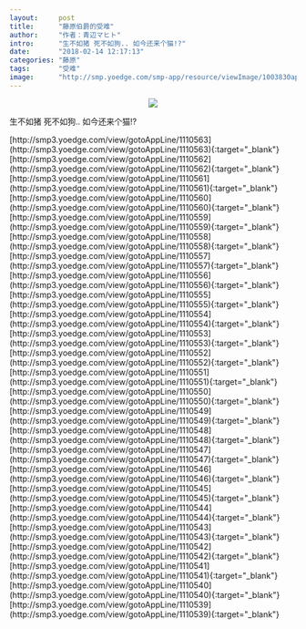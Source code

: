 ```yaml
---
layout:     post
title:      "藤原伯爵的受难"
author:     "作者：青辺マヒト"
intro:      "生不如猪 死不如狗.. 如今还来个猫!?"
date:       "2018-02-14 12:17:13"
categories: "藤原"
tags:       "受难"
image:      "http://smp.yoedge.com/smp-app/resource/viewImage/1003830appline.png"
---
```

<div style="text-align: center">
<p><img src="http://smp.yoedge.com/smp-app/resource/viewImage/1003830appline.png"/></p>
</div>
<p class="post-meta">
<span>生不如猪 死不如狗.. 如今还来个猫!?</span>
</p>
[http://smp3.yoedge.com/view/gotoAppLine/1110563](http://smp3.yoedge.com/view/gotoAppLine/1110563){:target="_blank"}
[http://smp3.yoedge.com/view/gotoAppLine/1110562](http://smp3.yoedge.com/view/gotoAppLine/1110562){:target="_blank"}
[http://smp3.yoedge.com/view/gotoAppLine/1110561](http://smp3.yoedge.com/view/gotoAppLine/1110561){:target="_blank"}
[http://smp3.yoedge.com/view/gotoAppLine/1110560](http://smp3.yoedge.com/view/gotoAppLine/1110560){:target="_blank"}
[http://smp3.yoedge.com/view/gotoAppLine/1110559](http://smp3.yoedge.com/view/gotoAppLine/1110559){:target="_blank"}
[http://smp3.yoedge.com/view/gotoAppLine/1110558](http://smp3.yoedge.com/view/gotoAppLine/1110558){:target="_blank"}
[http://smp3.yoedge.com/view/gotoAppLine/1110557](http://smp3.yoedge.com/view/gotoAppLine/1110557){:target="_blank"}
[http://smp3.yoedge.com/view/gotoAppLine/1110556](http://smp3.yoedge.com/view/gotoAppLine/1110556){:target="_blank"}
[http://smp3.yoedge.com/view/gotoAppLine/1110555](http://smp3.yoedge.com/view/gotoAppLine/1110555){:target="_blank"}
[http://smp3.yoedge.com/view/gotoAppLine/1110554](http://smp3.yoedge.com/view/gotoAppLine/1110554){:target="_blank"}
[http://smp3.yoedge.com/view/gotoAppLine/1110553](http://smp3.yoedge.com/view/gotoAppLine/1110553){:target="_blank"}
[http://smp3.yoedge.com/view/gotoAppLine/1110552](http://smp3.yoedge.com/view/gotoAppLine/1110552){:target="_blank"}
[http://smp3.yoedge.com/view/gotoAppLine/1110551](http://smp3.yoedge.com/view/gotoAppLine/1110551){:target="_blank"}
[http://smp3.yoedge.com/view/gotoAppLine/1110550](http://smp3.yoedge.com/view/gotoAppLine/1110550){:target="_blank"}
[http://smp3.yoedge.com/view/gotoAppLine/1110549](http://smp3.yoedge.com/view/gotoAppLine/1110549){:target="_blank"}
[http://smp3.yoedge.com/view/gotoAppLine/1110548](http://smp3.yoedge.com/view/gotoAppLine/1110548){:target="_blank"}
[http://smp3.yoedge.com/view/gotoAppLine/1110547](http://smp3.yoedge.com/view/gotoAppLine/1110547){:target="_blank"}
[http://smp3.yoedge.com/view/gotoAppLine/1110546](http://smp3.yoedge.com/view/gotoAppLine/1110546){:target="_blank"}
[http://smp3.yoedge.com/view/gotoAppLine/1110545](http://smp3.yoedge.com/view/gotoAppLine/1110545){:target="_blank"}
[http://smp3.yoedge.com/view/gotoAppLine/1110544](http://smp3.yoedge.com/view/gotoAppLine/1110544){:target="_blank"}
[http://smp3.yoedge.com/view/gotoAppLine/1110543](http://smp3.yoedge.com/view/gotoAppLine/1110543){:target="_blank"}
[http://smp3.yoedge.com/view/gotoAppLine/1110542](http://smp3.yoedge.com/view/gotoAppLine/1110542){:target="_blank"}
[http://smp3.yoedge.com/view/gotoAppLine/1110541](http://smp3.yoedge.com/view/gotoAppLine/1110541){:target="_blank"}
[http://smp3.yoedge.com/view/gotoAppLine/1110540](http://smp3.yoedge.com/view/gotoAppLine/1110540){:target="_blank"}
[http://smp3.yoedge.com/view/gotoAppLine/1110539](http://smp3.yoedge.com/view/gotoAppLine/1110539){:target="_blank"}


